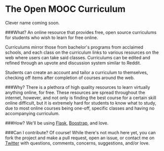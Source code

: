 # The Open MOOC Curriculum
Clever name coming soon.

###What?
An online resource that provides free, open source curriculums for students who wish to learn for free online.

Curriculums mirror those from bachelor's programs from acclaimed schools, and each class on the curriculum links to various resources on the web where users can take said classes. Curriculums can be edited and refined through an upvote and discussion system similar to Reddit.

Students can create an account and tailor a curriculum to themselves, checking off items after completion of courses around the web.

###Why?
There is a plethora of high quality resources to learn virtually anything online, for free. These resources are spread throughout the internet, however, and not only is finding the best course for a certain skill online difficult, but it is extremely hard for students to know what to study, due to most online courses being one-off, specific classes and having no accompanying curriculum.

###How?
We'll be using [Flask](https://github.com/mitsuhiko/flask), [Boostrap](https://github.com/twbs/bootstrap), and love.

###Can I contribute?
Of course! While there's not much here yet, you can fork the project and make a pull request, open an issue, or contact me on [Twitter](http://twitter.com/cjmab28) with questions, comments, concerns, suggestions, and/or love.

